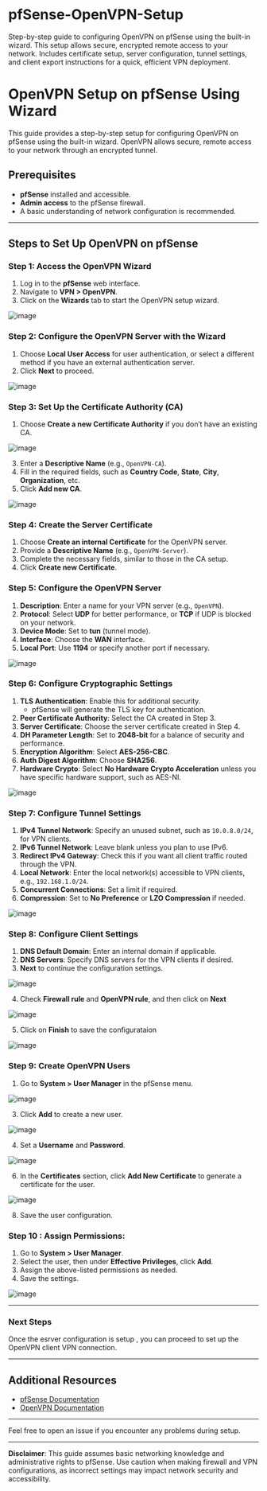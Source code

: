 # pfSense-OpenVPN-Setup
Step-by-step guide to configuring OpenVPN on pfSense using the built-in wizard. This setup allows secure, encrypted remote access to your network. Includes certificate setup, server configuration, tunnel settings, and client export instructions for a quick, efficient VPN deployment.


# OpenVPN Setup on pfSense Using Wizard

This guide provides a step-by-step setup for configuring OpenVPN on pfSense using the built-in wizard. OpenVPN allows secure, remote access to your network through an encrypted tunnel. 

## Prerequisites

- **pfSense** installed and accessible.
- **Admin access** to the pfSense firewall.
- A basic understanding of network configuration is recommended.

---

## Steps to Set Up OpenVPN on pfSense

### Step 1: Access the OpenVPN Wizard
1. Log in to the **pfSense** web interface.
2. Navigate to **VPN > OpenVPN**.
3. Click on the **Wizards** tab to start the OpenVPN setup wizard.

![image](https://github.com/user-attachments/assets/3ff74265-c96e-4176-9d87-13c9f6eb7d90)


### Step 2: Configure the OpenVPN Server with the Wizard
1. Choose **Local User Access** for user authentication, or select a different method if you have an external authentication server.
2. Click **Next** to proceed.


![image](https://github.com/user-attachments/assets/842ba941-145c-4f3f-a691-a100025de913)



### Step 3: Set Up the Certificate Authority (CA)
1. Choose **Create a new Certificate Authority** if you don’t have an existing CA.


![image](https://github.com/user-attachments/assets/39744777-6cea-4a55-acff-93de4e3f58c9)
   

3. Enter a **Descriptive Name** (e.g., `OpenVPN-CA`).
4. Fill in the required fields, such as **Country Code**, **State**, **City**, **Organization**, etc.
5. Click **Add new CA**.


![image](https://github.com/user-attachments/assets/fd9ab6c6-e704-4c9b-ae7c-4925b9739c7f)


### Step 4: Create the Server Certificate
1. Choose **Create an internal Certificate** for the OpenVPN server.
2. Provide a **Descriptive Name** (e.g., `OpenVPN-Server`).
3. Complete the necessary fields, similar to those in the CA setup.
4. Click **Create new Certificate**.

### Step 5: Configure the OpenVPN Server
1. **Description**: Enter a name for your VPN server (e.g., `OpenVPN`).
2. **Protocol**: Select **UDP** for better performance, or **TCP** if UDP is blocked on your network.
3. **Device Mode**: Set to **tun** (tunnel mode).
4. **Interface**: Choose the **WAN** interface.
5. **Local Port**: Use **1194** or specify another port if necessary.



![image](https://github.com/user-attachments/assets/b29c3e22-7d0f-47bd-a5fb-c26332229ce5)



### Step 6: Configure Cryptographic Settings
1. **TLS Authentication**: Enable this for additional security.
   - pfSense will generate the TLS key for authentication.
2. **Peer Certificate Authority**: Select the CA created in Step 3.
3. **Server Certificate**: Choose the server certificate created in Step 4.
4. **DH Parameter Length**: Set to **2048-bit** for a balance of security and performance.
5. **Encryption Algorithm**: Select **AES-256-CBC**.
6. **Auth Digest Algorithm**: Choose **SHA256**.
7. **Hardware Crypto**: Select **No Hardware Crypto Acceleration** unless you have specific hardware support, such as AES-NI.



![image](https://github.com/user-attachments/assets/9acfc5d6-2d02-4568-b050-ff73b04082ac)



### Step 7: Configure Tunnel Settings
1. **IPv4 Tunnel Network**: Specify an unused subnet, such as `10.0.8.0/24`, for VPN clients.
2. **IPv6 Tunnel Network**: Leave blank unless you plan to use IPv6.
3. **Redirect IPv4 Gateway**: Check this if you want all client traffic routed through the VPN.
4. **Local Network**: Enter the local network(s) accessible to VPN clients, e.g., `192.168.1.0/24`.
5. **Concurrent Connections**: Set a limit if required.
6. **Compression**: Set to **No Preference** or **LZO Compression** if needed.



 ![image](https://github.com/user-attachments/assets/edbd2efb-f72f-4850-91e6-99347b189785)
 

### Step 8: Configure Client Settings
1. **DNS Default Domain**: Enter an internal domain if applicable.
2. **DNS Servers**: Specify DNS servers for the VPN clients if desired.
3. **Next** to continue the configuration settings.


   
  ![image](https://github.com/user-attachments/assets/973dce9e-7d55-4f8c-8aa2-5b08c610b7c9)



4. Check **Firewall rule** and **OpenVPN rule**, and then click on **Next**



 ![image](https://github.com/user-attachments/assets/4d69d1a5-8c00-4203-8338-a3a53ac67b39)

   
5. Click on **Finish** to save the configurataion


 ![image](https://github.com/user-attachments/assets/dbea298c-dda3-4b06-b6d7-2f5bf198abbc)


### Step 9: Create OpenVPN Users
1. Go to **System > User Manager** in the pfSense menu.


 ![image](https://github.com/user-attachments/assets/c290d005-7de1-4110-b57b-b263e7df369f)


3. Click **Add** to create a new user.


 ![image](https://github.com/user-attachments/assets/4d6f25dc-efbe-4f29-a1f7-1732849c0f30)

4. Set a **Username** and **Password**.

   
 ![image](https://github.com/user-attachments/assets/feb627cc-6f89-431c-93d3-4d1c24592da5)


6. In the **Certificates** section, click **Add New Certificate** to generate a certificate for the user.


 ![image](https://github.com/user-attachments/assets/1904d4ed-0530-49e7-9179-6e0562b02399)


8. Save the user configuration.

### Step 10 : Assign Permissions:

1. Go to **System > User Manager**.
2. Select the user, then under **Effective Privileges**, click **Add**.
3. Assign the above-listed permissions as needed.
4. Save the settings.



 ![image](https://github.com/user-attachments/assets/6bad50fa-84ed-4b0e-a885-2fe8fc054c6e)


---

### Next Steps
Once the esrver configuration is setup , you can proceed to set up the OpenVPN client VPN connection.

---

## Additional Resources
- [pfSense Documentation](https://docs.netgate.com/pfsense/en/latest/)
- [OpenVPN Documentation](https://openvpn.net/vpn-server-resources/documentation/)

---

Feel free to open an issue if you encounter any problems during setup. 

---

**Disclaimer**: This guide assumes basic networking knowledge and administrative rights to pfSense. Use caution when making firewall and VPN configurations, as incorrect settings may impact network security and accessibility.
